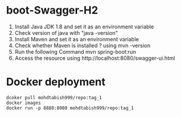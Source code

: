 # boot-Swagger-H2


1. Install Java JDK 1.8 and set it as an environment variable
2. Check version of java with "java -version"
3. Install Maven and set it as an environment variable
4. Check whether Maven is installed ? using mvn -version
5. Run the following Command mvn spring-boot:run
6. Access the resource using http://localhost:8080/swagger-ui.html

# Docker deployment
```
dcoker pull mohdtabish999/repo:tag_1
docker images
docker run -p 8888:8080 mohdtabish999/repo:tag_1
```
